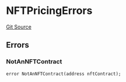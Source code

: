 # NFTPricingErrors
[Git Source](https://github.com/thrackle-io/tron/blob/95d06c720440790216a49a5a69a0411b6dfc3f0f/src/common/IErrors.sol)


## Errors
### NotAnNFTContract

```solidity
error NotAnNFTContract(address nftContract);
```

